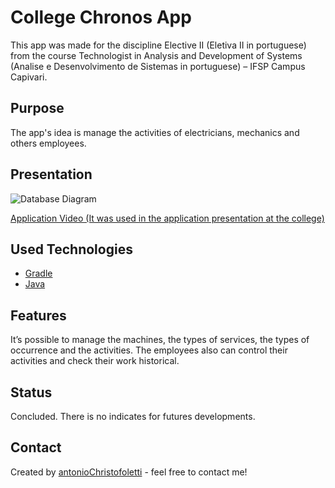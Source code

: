 # College Chronos App

This app was made for the discipline Elective II (Eletiva II in portuguese) from the course Technologist in Analysis and Development of Systems (Analise e Desenvolvimento de Sistemas in portuguese) – IFSP Campus Capivari.

## Purpose

The app's idea is manage the activities of electricians, mechanics and others employees. 

## Presentation

![Database Diagram](https://user-images.githubusercontent.com/31052642/110213509-21538480-7e7f-11eb-9122-7df729c4b376.png)

[Application Video (It was used in the application presentation at the college)](https://www.youtube.com/watch?v=hfE02joJbJU)

## Used Technologies

- [Gradle](https://gradle.org/)
- [Java](https://www.java.com/pt-BR/)

## Features

It’s possible to manage the machines, the types of services, the types of occurrence and the activities. The employees also can control their activities and check their work historical.

## Status

Concluded. There is no indicates for futures developments.

## Contact

Created by [antonioChristofoletti](https://github.com/antonioChristofoletti) - feel free to contact me!
